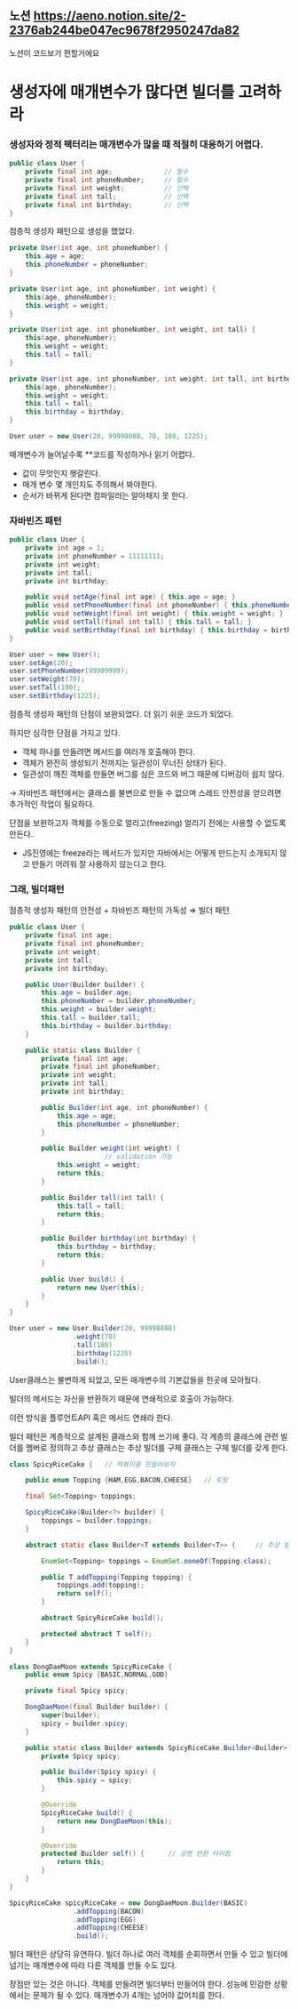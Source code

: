 ## 노션 https://aeno.notion.site/2-2376ab244be047ec9678f2950247da82
노션이 코드보기 편할거에요

# 생성자에 매개변수가 많다면 빌더를 고려하라

### 생성자와 정적 팩터리는 매개변수가 많을 때 적절히 대응하기 어렵다.

```java
public class User {
    private final int age;             // 필수
    private final int phoneNumber;     // 필수
    private final int weight;          // 선택
    private final int tall;            // 선택
    private final int birthday;        // 선택
}
```

점층적 생성자 패턴으로 생성을 했었다.

```java
private User(int age, int phoneNumber) {
    this.age = age;
    this.phoneNumber = phoneNumber;
}

private User(int age, int phoneNumber, int weight) {
    this(age, phoneNumber);
    this.weight = weight;
}

private User(int age, int phoneNumber, int weight, int tall) {
    this(age, phoneNumber);
    this.weight = weight;
    this.tall = tall;
}

private User(int age, int phoneNumber, int weight, int tall, int birthday) {
    this(age, phoneNumber);
    this.weight = weight;
    this.tall = tall;
    this.birthday = birthday;
}
```

```java
User user = new User(20, 99998888, 70, 180, 1225);
```

매개변수가 늘어날수록 **코드를 작성하거나 읽기 어렵다.

- 값이 무엇인지 헷갈린다.
- 매개 변수 몇 개인지도 주의해서 봐야한다.
- 순서가 바뀌게 된다면 컴파일러는 알아채지 못 한다.

### 자바빈즈 패턴

```java
public class User {
    private int age = 1;
    private int phoneNumber = 11111111;
    private int weight;
    private int tall;
    private int birthday;

    public void setAge(final int age) { this.age = age; }
    public void setPhoneNumber(final int phoneNumber) { this.phoneNumber = phoneNumber; }
    public void setWeight(final int weight) { this.weight = weight; }
    public void setTall(final int tall) { this.tall = tall; }
    public void setBirthday(final int birthday) { this.birthday = birthday; }
}

User user = new User();
user.setAge(20);
user.setPhoneNumber(99999999);
user.setWeight(70);
user.setTall(180);
user.setBirthday(1225);
```

점층적 생성자 패턴의 단점이 보완되었다. 더 읽기 쉬운 코드가 되었다.

하지만 심각한 단점을 가지고 있다.

- 객체 하나를 만들려면 메서드를 여러개 호출해야 한다.
- 객체가 완전히 생성되기 전까지는 일관성이 무너진 상태가 된다.
- 일관성이 깨진 객체를 만들면 버그를 심은 코드와 버그 때문에 디버깅이 쉽지 않다.

→ 자바빈즈 패턴에서는 클래스를 불변으로 만들 수 없으며 스레드 안전성을 얻으려면 추가적인 작업이 필요하다.

단점을 보완하고자 객체를 수동으로 얼리고(freezing) 얼리기 전에는 사용할 수 없도록 만든다.

* JS진영에는 freeze라는 메서드가 있지만 자바에서는 어떻게 만드는지 소개되지 않고 만들기 어려워 잘 사용하지 않는다고 한다.

### 그래, 빌더패턴

점층적 생성자 패턴의 안전성 + 자바빈즈 패턴의 가독성 ⇒ 빌더 패턴

```java
public class User {
    private final int age;
    private final int phoneNumber;
    private int weight;
    private int tall;
    private int birthday;

    public User(Builder builder) {
        this.age = builder.age;
        this.phoneNumber = builder.phoneNumber;
        this.weight = builder.weight;
        this.tall = builder.tall;
        this.birthday = builder.birthday;
    }

    public static class Builder {
        private final int age;
        private final int phoneNumber;
        private int weight;
        private int tall;
        private int birthday;

        public Builder(int age, int phoneNumber) {
            this.age = age;
            this.phoneNumber = phoneNumber;
        }

        public Builder weight(int weight) {
						// validation 가능
            this.weight = weight;
            return this;
        }

        public Builder tall(int tall) {
            this.tall = tall;
            return this;
        }

        public Builder birthday(int birthday) {
            this.birthday = birthday;
            return this;
        }

        public User build() {
            return new User(this);
        }
    }
}

User user = new User.Builder(20, 99998888)
                .weight(70)
                .tall(180)
                .birthday(1225)
                .build();
```

User클래스는 불변하게 되었고, 모든 매개변수의 기본값들을 한곳에 모아뒀다.

빌더의 메서드는 자신을 반환하기 때문에 연쇄적으로 호출이 가능하다.

이런 방식을 플루언트API 혹은 메서드 연쇄라 한다.

빌더 패턴은 계층적으로 설계된 클래스와 함께 쓰기에 좋다. 각 계층의 클래스에 관련 빌더를 멤버로 정의하고 추상 클래스는 추상 빌더를 구체 클래스는 구체 빌더를 갖게 한다.

```java
class SpicyRiceCake {   // 떡볶이를 만들어보자

    public enum Topping {HAM,EGG,BACON,CHEESE}   // 토핑

    final Set<Topping> toppings;

    SpicyRiceCake(Builder<?> builder) {
        toppings = builder.toppings;
    }

    abstract static class Builder<T extends Builder<T>> {     // 추상 빌더

        EnumSet<Topping> toppings = EnumSet.noneOf(Topping.class);

        public T addTopping(Topping topping) {
            toppings.add(topping);
            return self();
        }

        abstract SpicyRiceCake build();

        protected abstract T self();
    }
}

class DongDaeMoon extends SpicyRiceCake {
    public enum Spicy {BASIC,NORMAL,GOD}

    private final Spicy spicy;

    DongDaeMoon(final Builder builder) {
        super(builder);
        spicy = builder.spicy;
    }

    public static class Builder extends SpicyRiceCake.Builder<Builder> {
        private Spicy spicy;

        public Builder(Spicy spicy) {
            this.spicy = spicy;
        }

        @Override
        SpicyRiceCake build() {
            return new DongDaeMoon(this);
        }

        @Override
        protected Builder self() {      // 공변 반환 타이핑
            return this;
        }
    }
}

SpicyRiceCake spicyRiceCake = new DongDaeMoon.Builder(BASIC)
                .addTopping(BACON)
                .addTopping(EGG)
                .addTopping(CHEESE)
                .build();
```

빌더 패턴은 상당히 유연하다. 빌더 하나로 여러 객체를 순회하면서 만들 수 있고 빌더에 넘기는 매개변수에 따라 다른 객체를 만들 수도 있다.

장점만 있는 것은 아니다. 객체를 만들려면 빌더부터 만들어야 한다. 성능에 민감한 상황에서는 문제가 될 수 있다. 매개변수가 4개는 넘어야 값어치를 한다.

